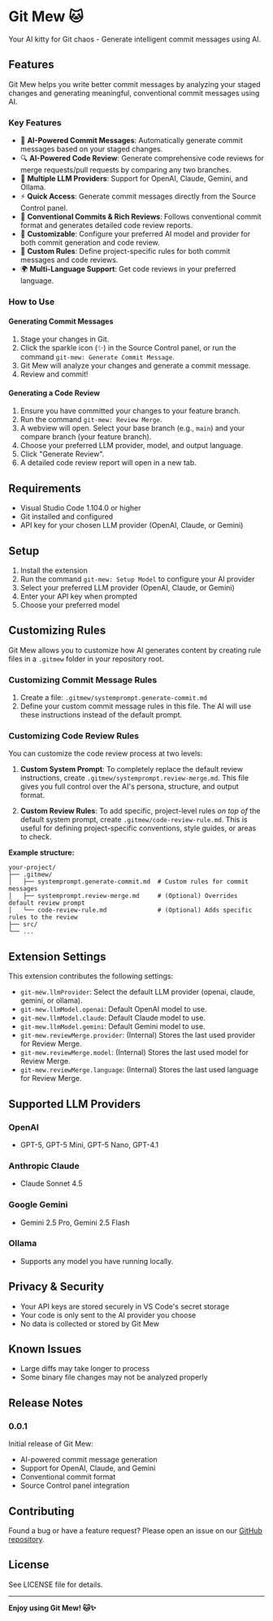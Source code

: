 # Git Mew 🐱

Your AI kitty for Git chaos - Generate intelligent commit messages using AI.

## Features

Git Mew helps you write better commit messages by analyzing your staged changes and generating meaningful, conventional commit messages using AI.

### Key Features

- 🤖 **AI-Powered Commit Messages**: Automatically generate commit messages based on your staged changes.
- 🔍 **AI-Powered Code Review**: Generate comprehensive code reviews for merge requests/pull requests by comparing any two branches.
- 🎯 **Multiple LLM Providers**: Support for OpenAI, Claude, Gemini, and Ollama.
- ⚡ **Quick Access**: Generate commit messages directly from the Source Control panel.
- 🎨 **Conventional Commits & Rich Reviews**: Follows conventional commit format and generates detailed code review reports.
- 🔧 **Customizable**: Configure your preferred AI model and provider for both commit generation and code review.
- 📝 **Custom Rules**: Define project-specific rules for both commit messages and code reviews.
- 🌍 **Multi-Language Support**: Get code reviews in your preferred language.

### How to Use

#### Generating Commit Messages
1. Stage your changes in Git.
2. Click the sparkle icon (✨) in the Source Control panel, or run the command `git-mew: Generate Commit Message`.
3. Git Mew will analyze your changes and generate a commit message.
4. Review and commit!

#### Generating a Code Review
1. Ensure you have committed your changes to your feature branch.
2. Run the command `git-mew: Review Merge`.
3. A webview will open. Select your base branch (e.g., `main`) and your compare branch (your feature branch).
4. Choose your preferred LLM provider, model, and output language.
5. Click "Generate Review".
6. A detailed code review report will open in a new tab.

## Requirements

- Visual Studio Code 1.104.0 or higher
- Git installed and configured
- API key for your chosen LLM provider (OpenAI, Claude, or Gemini)

## Setup

1. Install the extension
2. Run the command `git-mew: Setup Model` to configure your AI provider
3. Select your preferred LLM provider (OpenAI, Claude, or Gemini)
4. Enter your API key when prompted
5. Choose your preferred model

## Customizing Rules

Git Mew allows you to customize how AI generates content by creating rule files in a `.gitmew` folder in your repository root.

### Customizing Commit Message Rules

1.  Create a file: `.gitmew/systemprompt.generate-commit.md`
2.  Define your custom commit message rules in this file. The AI will use these instructions instead of the default prompt.

### Customizing Code Review Rules

You can customize the code review process at two levels:

1.  **Custom System Prompt**: To completely replace the default review instructions, create `.gitmew/systemprompt.review-merge.md`. This file gives you full control over the AI's persona, structure, and output format.

2.  **Custom Review Rules**: To add specific, project-level rules *on top of* the default system prompt, create `.gitmew/code-review-rule.md`. This is useful for defining project-specific conventions, style guides, or areas to check.

**Example structure:**
```
your-project/
├── .gitmew/
│   ├── systemprompt.generate-commit.md  # Custom rules for commit messages
│   ├── systemprompt.review-merge.md     # (Optional) Overrides default review prompt
│   └── code-review-rule.md              # (Optional) Adds specific rules to the review
├── src/
└── ...
```

## Extension Settings

This extension contributes the following settings:

* `git-mew.llmProvider`: Select the default LLM provider (openai, claude, gemini, or ollama).
* `git-mew.llmModel.openai`: Default OpenAI model to use.
* `git-mew.llmModel.claude`: Default Claude model to use.
* `git-mew.llmModel.gemini`: Default Gemini model to use.
* `git-mew.reviewMerge.provider`: (Internal) Stores the last used provider for Review Merge.
* `git-mew.reviewMerge.model`: (Internal) Stores the last used model for Review Merge.
* `git-mew.reviewMerge.language`: (Internal) Stores the last used language for Review Merge.

## Supported LLM Providers

### OpenAI
- GPT-5, GPT-5 Mini, GPT-5 Nano, GPT-4.1

### Anthropic Claude
- Claude Sonnet 4.5

### Google Gemini
- Gemini 2.5 Pro, Gemini 2.5 Flash

### Ollama
- Supports any model you have running locally.

## Privacy & Security

- Your API keys are stored securely in VS Code's secret storage
- Your code is only sent to the AI provider you choose
- No data is collected or stored by Git Mew

## Known Issues

- Large diffs may take longer to process
- Some binary file changes may not be analyzed properly

## Release Notes

### 0.0.1

Initial release of Git Mew:
- AI-powered commit message generation
- Support for OpenAI, Claude, and Gemini
- Conventional commit format
- Source Control panel integration

## Contributing

Found a bug or have a feature request? Please open an issue on our [GitHub repository](https://github.com/git-mew/git-mew).

## License

See LICENSE file for details.

---

**Enjoy using Git Mew! 🐱✨**
